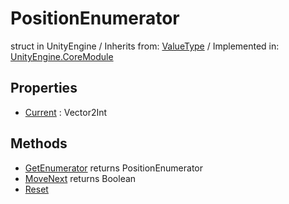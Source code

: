 # PositionEnumerator
struct in UnityEngine
 / Inherits from: <a href="https://docs.unity3d.com/6000.0/Documentation/ScriptReference/ValueType.html">ValueType</a> / Implemented in: <a href="https://docs.unity3d.com/6000.0/Documentation/ScriptReference/UnityEngine.CoreModule.html">UnityEngine.CoreModule</a>
## Properties
- <a href="https://docs.unity3d.com/6000.0/Documentation/ScriptReference/PositionEnumerator-Current.html">Current</a> : Vector2Int
## Methods
- <a href="https://docs.unity3d.com/6000.0/Documentation/ScriptReference/PositionEnumerator.GetEnumerator.html">GetEnumerator</a> returns PositionEnumerator
- <a href="https://docs.unity3d.com/6000.0/Documentation/ScriptReference/PositionEnumerator.MoveNext.html">MoveNext</a> returns Boolean
- <a href="https://docs.unity3d.com/6000.0/Documentation/ScriptReference/PositionEnumerator.Reset.html">Reset</a>
